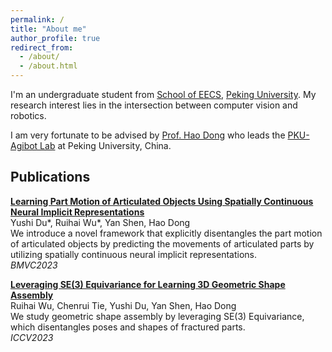 ```yaml
---
permalink: /
title: "About me"
author_profile: true
redirect_from: 
  - /about/
  - /about.html
---
```


I'm an undergraduate student from [School of EECS](https://eecs.pku.edu.cn/), [Peking University](https://www.pku.edu.cn/). My research interest lies in the intersection between computer vision and robotics.

I am very fortunate to be advised by [Prof. Hao Dong]([https://www.XXX.com/](https://zsdonghao.github.io/)) who leads the [PKU-Agibot Lab](https://zsdonghao.github.io/#lab) at Peking University, China.

Publications
------
[**Learning Part Motion of Articulated Objects Using Spatially Continuous Neural Implicit Representations**](https://yushi-du.github.io/PartMotion/)<br>
Yushi Du*, Ruihai Wu*, Yan Shen, Hao Dong<br>
We introduce a novel framework that explicitly disentangles the part motion of articulated objects by predicting the movements of articulated parts by utilizing spatially continuous neural implicit representations.<br>
_BMVC2023_

[**Leveraging SE(3) Equivariance for Learning 3D Geometric Shape Assembly**](https://arxiv.org/abs/2309.06810)<br>
Ruihai Wu, Chenrui Tie, Yushi Du, Yan Shen, Hao Dong<br>
We study geometric shape assembly by leveraging SE(3) Equivariance, which disentangles poses and shapes of fractured parts.<br>
_ICCV2023_
